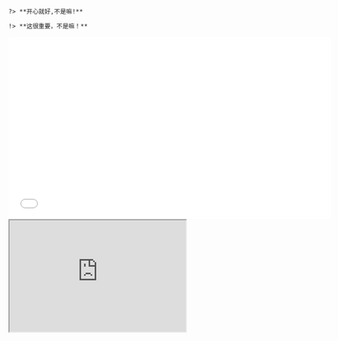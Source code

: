 ```markdown
?> **开心就好,不是嘛!**
```

```markdown
!> **这很重要，不是嘛！**
```

<iframe src="//player.bilibili.com/player.html?isOutside=true&aid=928505243&bvid=BV1kT4y1T7wY&cid=280377479&p=1" scrolling="no" border="0" frameborder="no" framespacing="0" allowfullscreen="true" width="640" height="360"></iframe>


<iframe src="https://ip.skk.moe/simple" style="height: 221px; width: 350px; border: 1;"></iframe>
